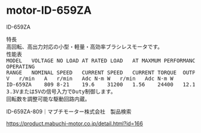 # motor-ID-659ZA
ID-659ZA

<pre>
特長
高回転、高出力対応の小型・軽量・高効率ブラシレスモータです。
性能表
MODEL	VOLTAGE	NO LOAD	AT RATED LOAD	AT MAXMUM PERFORMANCE
OPERATING
RANGE	NOMINAL	SPEED	CURRENT	SPEED	CURRENT	TORQUE	OUTPUT	SPEED	CURRENT	TORQUE	OUTPUT
V	r/min	A	r/min	Adc	N·m	W	r/min	Adc	N·m	W
ID-659ZA	809	8-21	19.6	31200	1.56	24400	12.1	0.075	192	25000	11.2	0.068	178
3.3Vまたは5Vの信号入力でDuty制御します。
回転数を調整可能な駆動回路内蔵。
</pre>

ID-659ZA-809｜マブチモーター株式会社　製品検索

https://product.mabuchi-motor.co.jp/detail.html?id=166
